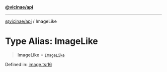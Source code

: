 [**@vicinae/api**](../README.md)

***

[@vicinae/api](../README.md) / ImageLike

# Type Alias: ImageLike

> **ImageLike** = [`ImageLike`](../@vicinae/namespaces/Image/type-aliases/ImageLike.md)

Defined in: [image.ts:16](https://github.com/vicinaehq/vicinae/blob/c742d5fc509336339909dd669955b863f086bf4e/api/src/api/image.ts#L16)
